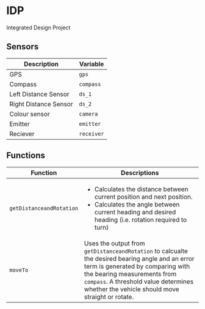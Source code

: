 # IDP
Integrated Design Project 

## Sensors
| Description  |  Variable  |
| ------------- | ------------- |
| GPS  | `gps`  |
| Compass  | `compass`  |
| Left Distance Sensor  | `ds_1`  |
| Right Distance Sensor  | `ds_2`  |
| Colour sensor  | `camera`  |
| Emitter  | `emitter`  |
| Reciever  | `receiver`  |

## Functions
| Function  |  Descriptions  |
| ------------- | ------------- |
| `getDistanceandRotation`  | <ul><li>Calculates the distance between current position and next position.</li><li>Calculates the angle between current heading and desired heading (i.e. rotation required to turn)</li></ul>  |
| `moveTo` | Uses the output from `getDistanceandRotation` to calcualte the desired bearing angle and an error term is generated by comparing with the bearing measurements from `compass`. A threshold value determines whether the vehicle should move straight or rotate. |
